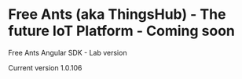 # Free Ants (aka ThingsHub) - The future IoT Platform - Coming soon

Free Ants Angular SDK - Lab version

Current version 1.0.106